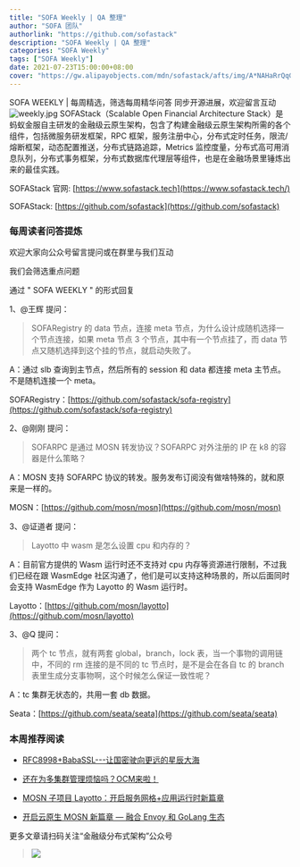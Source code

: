 ```yaml
---
title: "SOFA Weekly | QA 整理"
author: "SOFA 团队"
authorlink: "https://github.com/sofastack"
description: "SOFA Weekly | QA 整理"
categories: "SOFA Weekly"
tags: ["SOFA Weekly"]
date: 2021-07-23T15:00:00+08:00
cover: "https://gw.alipayobjects.com/mdn/sofastack/afts/img/A*NAHaRrQqGzAAAAAAAAAAAAAAARQnAQ"
---
```

SOFA WEEKLY | 每周精选，筛选每周精华问答
同步开源进展，欢迎留言互动
![weekly.jpg](https://gw.alipayobjects.com/mdn/sofastack/afts/img/A*NAHaRrQqGzAAAAAAAAAAAAAAARQnAQ)
SOFAStack（Scalable Open Financial Architecture Stack）是蚂蚁金服自主研发的金融级云原生架构，包含了构建金融级云原生架构所需的各个组件，包括微服务研发框架，RPC 框架，服务注册中心，分布式定时任务，限流/熔断框架，动态配置推送，分布式链路追踪，Metrics 监控度量，分布式高可用消息队列，分布式事务框架，分布式数据库代理层等组件，也是在金融场景里锤炼出来的最佳实践。

SOFAStack 官网: [https://www.sofastack.tech](https://www.sofastack.tech/)

SOFAStack: [https://github.com/sofastack](https://github.com/sofastack)

### 每周读者问答提炼

欢迎大家向公众号留言提问或在群里与我们互动

我们会筛选重点问题

通过 " SOFA WEEKLY " 的形式回复

1、@王辉 提问：

>SOFARegistry 的 data 节点，连接 meta 节点，为什么设计成随机选择一个节点连接，如果 meta 节点 3 个节点，其中有一个节点挂了，而 data 节点又随机选择到这个挂的节点，就启动失败了。

A：通过 slb 查询到主节点，然后所有的 session 和 data 都连接 meta 主节点。不是随机连接一个 meta。

SOFARegistry：[https://github.com/sofastack/sofa-registry](https://github.com/sofastack/sofa-registry)

2、@刚刚 提问：

>SOFARPC 是通过 MOSN 转发协议？SOFARPC 对外注册的 IP 在 k8 的容器是什么策略？

A：MOSN 支持 SOFARPC 协议的转发。服务发布订阅没有做啥特殊的，就和原来是一样的。

MOSN：[https://github.com/mosn/mosn](https://github.com/mosn/mosn)

3、@证道者 提问：

>Layotto 中 wasm 是怎么设置 cpu 和内存的？

A：目前官方提供的 Wasm 运行时还不支持对 cpu 内存等资源进行限制，不过我们已经在跟 WasmEdge 社区沟通了，他们是可以支持这种场景的，所以后面同时会支持 WasmEdge 作为 Layotto 的 Wasm 运行时。

Layotto：[https://github.com/mosn/layotto](https://github.com/mosn/layotto)

3、@Q 提问：

>两个 tc 节点，就有两套 global，branch，lock 表，当一个事物的调用链中，不同的 rm 连接的是不同的 tc 节点时，是不是会在各自 tc 的 branch 表里生成分支事物啊，这个时候怎么保证一致性呢？

A：tc 集群无状态的，共用一套 db 数据。

Seata：[https://github.com/seata/seata](https://github.com/seata/seata)

### 本周推荐阅读

- [RFC8998+BabaSSL---让国密驶向更远的星辰大海](https://mp.weixin.qq.com/s?__biz=MzUzMzU5Mjc1Nw==&mid=2247490428&idx=1&sn=8ca31baa5c99e0790cdee8a075a7c046&chksm=faa0f4a6cdd77db07f3fb1149b7f6505fe6b8eca5b2e2a724960aee76d9667e3e970c44eef5a&token=1804015466)

- [还在为多集群管理烦恼吗？OCM来啦！](https://mp.weixin.qq.com/s?__biz=MzUzMzU5Mjc1Nw==&mid=2247490574&idx=1&sn=791b8d49759131ea1feb5393e1b51e7c&chksm=faa0f3d4cdd77ac2316b179a24b7c3ac90a08d3768379795d97c18b14a9c69e4b82012c3c097&token=1804015466)

- [MOSN 子项目 Layotto：开启服务网格+应用运行时新篇章](https://mp.weixin.qq.com/s?__biz=MzUzMzU5Mjc1Nw==&mid=2247488835&idx=1&sn=d645b9abc866048e679b56bfe3b72482&chksm=faa0fa99cdd7738ff1749ae75b1670f953c92b70dcf0358337977438fd74b632b21a7b17ece3&scene=21)

- [开启云原生 MOSN 新篇章 — 融合 Envoy 和 GoLang 生态](https://mp.weixin.qq.com/s?__biz=MzUzMzU5Mjc1Nw==&mid=2247490185&idx=1&sn=cfc301e20a1ae5d0754fab3f05ea094a&chksm=faa0f553cdd77c450bf3c8e34cf3c27c3bbd89092ff30e6ae6b2631953c4886086172a37cb48&scene=21)

更多文章请扫码关注“金融级分布式架构”公众号

>![](https://gw.alipayobjects.com/mdn/rms_95b965/afts/img/A*s3UzR6VeQ6cAAAAAAAAAAAAAARQnAQ)
